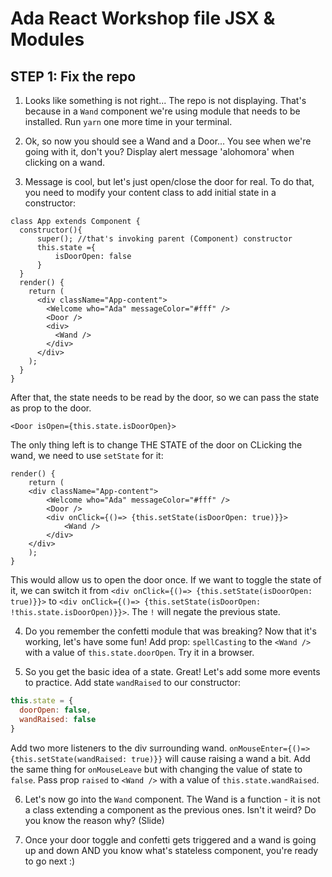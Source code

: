 # Ada React Workshop file JSX & Modules

## STEP 1: Fix the repo

1. Looks like something is not right... The repo is not displaying. That's because in a `Wand` component we're using module that needs to be installed. Run `yarn` one more time in your terminal.

2. Ok, so now you should see a Wand and a Door... You see when we're going with it, don't you? Display alert message 'alohomora' when clicking on a wand.

3. Message is cool, but let's just open/close the door for real. To do that, you need to modify your content class to add initial state in a constructor:


```
class App extends Component {
  constructor(){
      super(); //that's invoking parent (Component) constructor
      this.state ={
          isDoorOpen: false
      }
  }  
  render() {
    return (
      <div className="App-content">
        <Welcome who="Ada" messageColor="#fff" />
        <Door />
        <div>
          <Wand />
        </div>
      </div>
    );
  }
}
```

After that, the state needs to be read by the door, so we can pass the state as prop to the door. 
```
<Door isOpen={this.state.isDoorOpen}>
```

The only thing left is to change THE STATE of the door on CLicking the wand, we need to use `setState` for it:

```
render() {
    return (
    <div className="App-content">
        <Welcome who="Ada" messageColor="#fff" />
        <Door />
        <div onClick={()=> {this.setState(isDoorOpen: true)}}>
            <Wand />
        </div>
    </div>
    );
}
```

This would allow us to open the door once. If we want to toggle the state of it, we can switch it from `<div onClick={()=> {this.setState(isDoorOpen: true)}}>` to  `<div onClick={()=> {this.setState(isDoorOpen: !this.state.isDoorOpen)}}>`. The `!` will negate the previous state.

4. Do you remember the confetti module that was breaking? Now that it's working, let's have some fun! Add prop: `spellCasting` to the `<Wand />` with a value of `this.state.doorOpen`. Try it in a browser.


5. So you get the basic idea of a state. Great! Let's add some more events to practice. Add state `wandRaised` to our constructor:

```javascript
this.state = {
  doorOpen: false,
  wandRaised: false
}
```

Add two more listeners to the div surrounding wand. `onMouseEnter={()=>{this.setState(wandRaised: true)}}` will cause raising a wand a bit. Add the same thing for `onMouseLeave` but with changing the value of state to `false`.
Pass prop `raised` to `<Wand />` with a value of `this.state.wandRaised`.

6. Let's now go into the `Wand` component. The Wand is a function - it is not a class extending a component as the previous ones. Isn't it weird? Do you know the reason why? (Slide)

7. Once your door toggle and confetti gets triggered and a wand is going up and down AND you know what's stateless component, you're ready to go next :)
